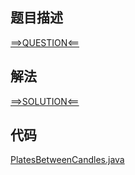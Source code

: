 ## 题目描述

[==>QUESTION<==](https://leetcode-cn.com/problems/plates-between-candles/)

## 解法

[==>SOLUTION<==](https://leetcode-cn.com/problems/plates-between-candles/solution/zha-zhu-zhi-jian-de-pan-zi-by-leetcode-s-ejst/)

## 代码

[PlatesBetweenCandles.java](https://github.com/Marshal7cc/leetcode-java/blob/master/src/array/PlatesBetweenCandles.java)

